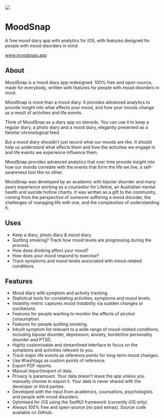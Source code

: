 ![](https://moodsnap.app/wp-content/uploads/2022/04/MoodSnap-header.png)

# MoodSnap

A free mood diary app with analytics for iOS, with features designed for people with mood disorders in mind.

www.moodsnap.app

## About

MoodSnap is a mood diary app redesigned. 100% free and open-source, made for everybody, written with features for people with mood disorders in mind.

MoodSnap is more than a mood diary. It provides advanced analytics to provide insight into what affects your mood, and how your moods change as a result of activities and life events.

Think of MoodSnap as a diary app on steroids. You can use it to keep a regular diary, a photo diary and a mood diary, elegantly presented as a familiar chronological feed.

But a mood diary shouldn’t just record what our moods are like. It should help us understand what affects them and how the activities we engage in and life events we experience influence them.

MoodSnap provides advanced analytics that over time provide insight into how our moods correlate with the events that form the life we live, a self-awareness tool like no other.

MoodSnap was developed by an academic with bipolar disorder and many years experience working as a counsellor for Lifeline, an Australian mental health and suicide hotline charity. It was written as a gift to the community, coming from the perspective of someone suffering a mood disorder, the challenges of managing life with one, and the complexities of understanding it.

## Uses

+ Keep a diary, photo diary & mood diary.
+ Quitting smoking? Track how mood levels are progressing during the process.
+ How does drinking affect your mood?
+ How does your mood respond to exercise?
+ Track symptoms and mood levels associated with mood-related conditions.

## Features

+ Mood diary with symptom and activity tracking.
+ Statistical tools for correlating activities, symptoms and mood levels.
+ Volatility metric captures mood instability via sudden changes or oscillations.
+ Features for people wanting to monitor the effects of alcohol consumption.
+ Features for people quitting smoking.
+ Inbuilt symptom list relevant to a wide range of mood-related conditions, including bipolar disorder, depression, anxiety, borderline personality disorder and PTSD.
+ Highly customisable and streamlined interface to focus on the symptoms and activities relevant to you.
+ Track major life events as reference points for long-term mood changes.
+ Use #hashtags as custom points of reference.
+ Export PDF reports.
+ Manual import/export of data.
+ Privacy is paramount. Your data doesn’t leave the app unless you manually choose to export it. Your data is never shared with the developer or third parties.
+ Developed with the input from academics, counsellors, psychologists and people with mood disorders.
+ Optimised for iOS using the SwiftUI framework (currently iOS only).
+ Always 100% free and open-source (no paid extras). Source code available on GitHub.
